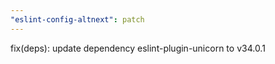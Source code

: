 ```yaml
---
"eslint-config-altnext": patch
---
```


fix(deps): update dependency eslint-plugin-unicorn to v34.0.1
